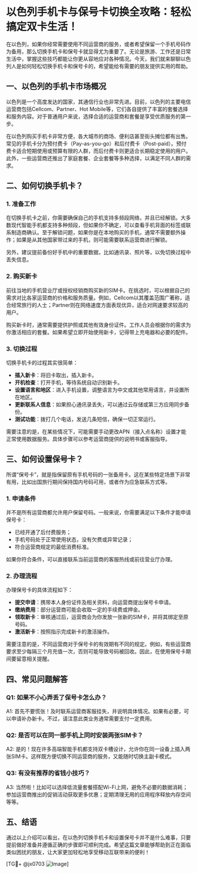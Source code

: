 # 以色列手机卡与保号卡切换全攻略：轻松搞定双卡生活！

在以色列，如果你经常需要使用不同运营商的服务，或者希望保留一个手机号码作为备用，那么切换手机卡和保号卡就显得尤为重要了。无论是旅游、工作还是日常生活中，掌握这些技巧都能让你更从容地应对各种情况。今天，我们就来聊聊以色列人是如何轻松切换手机卡和保号卡的，希望能给有需要的朋友提供实用的帮助。

## 一、以色列的手机卡市场概况

以色列是一个高度发达的国家，其通信行业也非常先进。目前，以色列的主要电信运营商包括Cellcom、Partner、Hot Mobile等，它们各自提供了丰富的套餐选择和服务内容。对于普通用户来说，选择合适的运营商和套餐是享受优质服务的第一步。

在以色列购买手机卡非常方便，各大城市的商场、便利店甚至街头摊位都有出售。常见的手机卡分为预付费卡（Pay-as-you-go）和后付费卡（Post-paid）。预付费卡适合短期使用或预算有限的人群，而后付费卡则更适合长期稳定使用的用户。此外，一些运营商还推出了家庭套餐、企业套餐等多种选择，以满足不同人群的需求。

## 二、如何切换手机卡？

### 1. 准备工作

在切换手机卡之前，你需要确保自己的手机支持多频段网络，并且已经解锁。大多数现代智能手机都支持多种频段，但如果你不确定，可以查看手机背面的标签或联系制造商确认。至于解锁问题，如果你是在本地购买的手机，通常不需要额外操作；如果是从其他国家带过来的手机，则可能需要联系运营商进行解锁。

另外，建议提前备份好手机中的重要数据，比如通讯录、照片等，以免切换过程中丢失信息。

### 2. 购买新卡

前往当地的手机营业厅或授权经销商购买新的SIM卡。在挑选时，可以根据自己的需求对比各家运营商的价格和服务质量。例如，Cellcom以其覆盖范围广著称，适合经常旅行的人士；Partner则在网络速度方面表现优异，适合对网速要求较高的用户。

购买新卡时，通常需要提供护照或其他有效身份证件。工作人员会根据你的需求为你激活相应的套餐。如果希望立即开始使用新卡，记得带上充电器和必要的配件。

### 3. 切换过程

切换手机卡的过程其实很简单：

- **插入新卡**：将旧卡取出，插入新卡。
- **开机检查**：打开手机，等待系统自动识别新卡。
- **设置语言和地区**：进入手机设置，调整语言为中文或其他常用语言，并设置所在地区。
- **更新联系人信息**：如果担心通讯录丢失，可以通过云存储或第三方应用同步备份。
- **测试功能**：拨打几个电话，发送几条短信，确保一切正常运行。

需要注意的是，在某些情况下，可能需要手动更改APN（接入点名称）设置才能正常使用数据服务。具体步骤可以参考运营商提供的说明书或客服指导。

## 三、如何设置保号卡？

所谓“保号卡”，就是指保留原有手机号码的一张备用卡。这在某些特定场景下非常有用，比如出国旅行期间保持国内号码可用，或者作为应急联系方式等。

### 1. 申请条件

并不是所有运营商都允许用户保留号码。一般来说，你需要满足以下条件才能申请保号卡：

- 已经开通了后付费服务；
- 手机号码处于正常使用状态，没有欠费或异常记录；
- 符合运营商规定的最低消费标准。

如果你符合条件，可以直接联系当前运营商的客服热线或前往营业厅办理。

### 2. 办理流程

办理保号卡的具体流程如下：

- **提交申请**：携带本人身份证件及相关资料，向运营商提出保号卡申请。
- **缴纳费用**：部分运营商可能会收取一定的手续费或押金。
- **领取新卡**：审核通过后，运营商会为你发放一张新的SIM卡，并将其绑定至原号码。
- **激活新卡**：按照指示完成新卡的激活操作。

需要注意的是，不同运营商对于保号卡的有效期有不同的规定。例如，有些运营商要求至少每隔三个月充值一次，否则可能导致号码被回收。因此，在使用保号卡期间要留意相关提醒。

## 四、常见问题解答

### Q1: 如果不小心弄丢了保号卡怎么办？
A1: 首先不要慌张！及时联系运营商客服挂失，并说明具体情况。如果有必要，可以申请补办新卡。不过，请注意此类业务通常需要支付一定费用。

### Q2: 是否可以在同一部手机上同时安装两张SIM卡？
A2: 是的！现在许多高端智能手机都支持双卡槽设计，允许你在同一设备上插入两张SIM卡。这样既方便切换不同运营商的服务，又能随时切换主副卡模式。

### Q3: 有没有推荐的省钱小技巧？
A3: 当然啦！比如可以选择低流量套餐搭配Wi-Fi上网，避免不必要的数据消耗；参加运营商推出的促销活动获取更多优惠；定期清理无用的应用程序释放内存空间等等。

## 五、结语

通过以上介绍可以看出，在以色列切换手机卡和设置保号卡并不是什么难事，只要提前做好准备并遵循正确的步骤即可顺利完成。希望这篇文章能够帮助到正在面临类似困扰的朋友，让大家更加轻松地享受移动互联带来的便利！

[TG💪+ @jx0703 ![Image](https://github.com/user-attachments/assets/dbca1d08-cadb-493c-b0ec-ad6f7a83f270)]